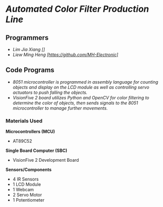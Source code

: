 # _Automated Color Filter Production Line_

## Programmers
- _Lim Jia Xiang []_
- _Liew Ming Heng [https://github.com/MH-Electronic]_

## Code Programs
- _8051 microcontroller is programmed in assembly language for counting objects and display on the LCD module as well as controlling servo actuators to push falling the objects._
- _VisionFive 2 board utilizes Python and OpenCV for color filtering to determine the color of objects, then sends signals to the 8051 microcontroller to manage further movements._

### Materials Used
**Microcontrollers (MCU)**
- AT89C52

**Single Board Computer (SBC)**
- VisionFive 2 Development Board

**Sensors/Components**
- 4 IR Sensors
- 1 LCD Module
- 1 Webcam
- 2 Servo Motor
- 1 Potentiometer

